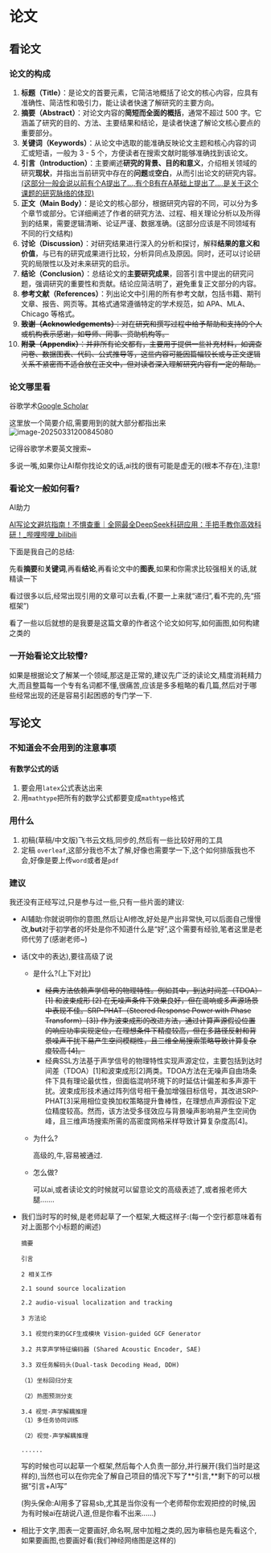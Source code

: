 # 论文

## 看论文

### 论文的构成

1. **标题（Title）**：是论文的首要元素，它简洁地概括了论文的核心内容，应具有准确性、简洁性和吸引力，能让读者快速了解研究的主要方向。
2. **摘要（Abstract）**：对论文内容的**简短而全面的概括**，通常不超过 500 字。它涵盖了研究的目的、方法、主要结果和结论，是读者快速了解论文核心要点的重要部分。
3. **关键词（Keywords）**：从论文中选取的能准确反映论文主题和核心内容的词汇或短语，一般为 3 - 5 个，方便读者在搜索文献时能够准确找到该论文。
4. **引言（Introduction）**：主要阐述**研究的背景、目的和意义**，介绍相关领域的研究**现状**，并指出当前研究中存在的**问题**或**空白**，从而引出论文的研究内容。<u>(这部分一般会说以前有个A提出了...,有个B有在A基础上提出了...,是关于这个课题的研究脉络的体现)</u>
5. **正文（Main Body）**：是论文的核心部分，根据研究内容的不同，可以分为多个章节或部分。它详细阐述了作者的研究方法、过程、相关理论分析以及所得到的结果，需要逻辑清晰、论证严谨、数据准确。(这部分应该是不同领域有不同的行文结构)
6. **讨论（Discussion）**：对研究结果进行深入的分析和探讨，解释**结果的意义和价值**，与已有的研究成果进行比较，分析异同点及原因。同时，还可以讨论研究的局限性以及对未来研究的启示。
7. **结论（Conclusion）**：总结论文的**主要研究成果**，回答引言中提出的研究问题，强调研究的重要性和贡献。结论应简洁明了，避免重复正文部分的内容。
8. **参考文献（References）**：列出论文中引用的所有参考文献，包括书籍、期刊文章、报告、网页等。其格式通常遵循特定的学术规范，如 APA、MLA、Chicago 等格式。
9. ~~**致谢（Acknowledgements）**：对在研究和撰写过程中给予帮助和支持的个人或机构表示感谢，如导师、同事、资助机构等。~~
10. ~~**附录（Appendix）**：并非所有论文都有，主要用于提供一些补充材料，如调查问卷、数据图表、代码、公式推导等，这些内容可能因篇幅较长或与正文逻辑关系不紧密而不适合放在正文中，但对读者深入理解研究内容有一定的帮助。~~

### 论文哪里看

谷歌学术[Google Scholar](https://scholar.google.hk/)

这里放一个简要介绍,需要用到的就大部分都指出来![image-20250331200845080](../png/image-20250331200845080.png)

记得谷歌学术要英文搜索~

多说一嘴,如果你让AI帮你找论文的话,ai找的很有可能是虚无的(根本不存在),注意!

### 看论文一般如何看?

AI助力

[AI写论文避坑指南！不惧查重｜全网最全DeepSeek科研应用：手把手教你高效科研！_哔哩哔哩_bilibili](https://www.bilibili.com/video/BV1u89tYvEsb?buvid=XY8359C863FB57D8D319C279E1B5046943A5C&from_spmid=creation.hot-tab.0.0&is_story_h5=false&mid=nafsqFJLxcVYfD8R8ngyKg%3D%3D&plat_id=122&share_from=ugc&share_medium=android&share_plat=android&share_session_id=29743675-2469-4018-9ade-dd861804045b&share_source=WEIXIN&share_tag=s_i&spmid=united.player-video-detail.0.0&timestamp=1741010505&unique_k=ZOerMjB&up_id=20826656&vd_source=c56180ba47cf523eb787461afc8da292)

下面是我自己的总结:

先看**摘要**和**关键词**,再看**结论**,再看论文中的**图表**,如果和你需求比较强相关的话,就精读一下

看过很多以后,经常出现引用的文章可以去看,(不要一上来就“递归”,看不完的,先“搭框架”)

看了一些以后就想的是我要是这篇文章的作者这个论文如何写,如何画图,如何构建之类的

### 一开始看论文比较懵?

如果是根据论文了解某一个领域,那这是正常的,建议先广泛的读论文,精度消耗精力大,而且整篇每一个专有名词都不懂,很痛苦,应该是多多粗略的看几篇,然后对于哪些经常出现的还是容易引起困惑的专门学一下.

## 写论文

### 不知道会不会用到的注意事项

#### 有数学公式的话

1. 要会用`latex`公式表达出来
2. 用`mathtype`把所有的数学公式都要变成`mathtype`格式

### 用什么

1. 初稿(草稿/中文版)飞书云文档,同步的,然后有一些比较好用的工具
2. 定稿 `overleaf`,这部分我也不太了解,好像也需要学一下,这个如何排版我也不会,好像是要上传`word`或者是`pdf`

### 建议

我还没有正经写过,只是参与过一些,只有一些片面的建议:

- AI辅助:你就说明你的意图,然后让AI修改,好处是产出非常快,可以后面自己慢慢改,**but**对于初学者的坏处是你不知道什么是“好”,这个需要有经验,笔者这里是老师代劳了(感谢老师~)

- 话(文中的表达),要往高级了说

  - 是什么?(上下对比)

    - ~~经典方法依赖声学信号的物理特性。例如其中，到达时间差（TDOA）[1] 和波束成形 [2] 在无噪声条件下效果良好，但在混响或多声源场景中表现不佳。SRP-PHAT（Steered Response Power with Phase Transform）[3]} 作为波束成形的改进方法，通过计算声源假设位置的响应功率实现定位，在理想条件下精度较高，但在多路径反射和背景噪声干扰下易产生空间模糊性，且三维全局搜索策略导致计算复杂度较高 [4]。~~
    - 经典SSL方法基于声学信号的物理特性实现声源定位，主要包括到达时间差（TDOA）[1]和波束成形[2]两类。TDOA方法在无噪声自由场条件下具有理论最优性，但面临混响环境下的时延估计偏差和多声源干扰。波束成形技术通过阵列信号相干叠加增强目标信号，其改进SRP-PHAT[3]采用相位变换加权策略提升鲁棒性，在理想点声源假设下定位精度较高。然而，该方法受多径效应与背景噪声影响易产生空间伪峰，且三维声场搜索所需的高密度网格采样导致计算复杂度高[4]。

  - 为什么?

    高级的,牛,容易被通过.

  - 怎么做?

    可以ai,或者读论文的时候就可以留意论文的高级表述了,或者报老师大腿.......

- 我们当时写的时候,是老师起草了一个框架,大概这样子:(每一个空行都意味着有对上面那个小标题的阐述)

  ```
  摘要
  
  引言
  
  2 相关工作
  
  2.1 sound source localization
  
  2.2 audio-visual localization and tracking
  
  3 方法论
  
  3.1 视觉约束的GCF生成模块 Vision-guided GCF Generator
  
  3.2 共享声学特征编码器 (Shared Acoustic Encoder, SAE)
  
  3.3 双任务解码头(Dual-task Decoding Head, DDH)
  
  （1）坐标回归分支
  
  （2）热图预测分支
  
  3.4 视觉-声学解耦推理
  （1）多任务协同训练
  
  （2）视觉-声学解耦推理
  
  ......
  ```

  写的时候也可以起草一个框架,然后每个人负责一部分,并行展开(我们当时是这样的),当然也可以在你完全了解自己项目的情况下写了**引言,**剩下的可以根据“引言+AI写”

  (狗头保命:AI用多了容易sb,尤其是当你没有一个老师帮你宏观把控的时候,因为有时候ai在胡说八道,但是你看不出来......)

- 相比于文字,图表一定要画好,命名啊,居中加粗之类的,因为审稿也是先看这个,如果要画图,也要画好看(我们神经网络图是这样的)

